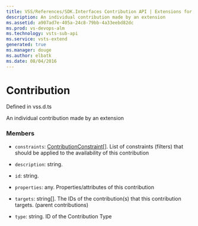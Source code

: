 ```yaml
---
title: VSS/References/SDK.Interfaces Contribution API | Extensions for Visual Studio Team Services
description: An individual contribution made by an extension
ms.assetid: a907ad7e-405a-24c8-79bb-4a33eebd82dc
ms.prod: vs-devops-alm
ms.technology: vsts-sub-api
ms.service: vsts-extend
generated: true
ms.manager: douge
ms.author: elbatk
ms.date: 08/04/2016
---
```


# Contribution

Defined in vss.d.ts


An individual contribution made by an extension 

### Members

* `constraints`: [ContributionConstraint](../../../VSS/References/SDK_Interfaces/ContributionConstraint.md)[]. List of constraints (filters) that should be applied to the availability of this contribution

* `description`: string. 

* `id`: string. 

* `properties`: any. Properties/attributes of this contribution

* `targets`: string[]. The IDs of the contribution(s) that this contribution targets. (parent contributions)

* `type`: string. ID of the Contribution Type

